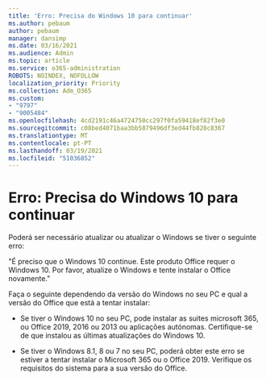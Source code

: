 ```yaml
---
title: 'Erro: Precisa do Windows 10 para continuar'
ms.author: pebaum
author: pebaum
manager: dansimp
ms.date: 03/16/2021
ms.audience: Admin
ms.topic: article
ms.service: o365-administration
ROBOTS: NOINDEX, NOFOLLOW
localization_priority: Priority
ms.collection: Adm_O365
ms.custom:
- "9797"
- "9005484"
ms.openlocfilehash: 4cd2191c46a4724750cc297f0fa59418ef82f3e0
ms.sourcegitcommit: c08bed4071baa3bb5879496df3ed44fb828c8367
ms.translationtype: MT
ms.contentlocale: pt-PT
ms.lasthandoff: 03/19/2021
ms.locfileid: "51036852"
---
```

# <a name="error-you-need-windows-10-to-continue"></a>Erro: Precisa do Windows 10 para continuar

Poderá ser necessário atualizar ou atualizar o Windows se tiver o seguinte erro:

"É preciso que o Windows 10 continue. Este produto Office requer o Windows 10. Por favor, atualize o Windows e tente instalar o Office novamente."

Faça o seguinte dependendo da versão do Windows no seu PC e qual a versão do Office que está a tentar instalar:

- Se tiver o Windows 10 no seu PC, pode instalar as suites microsoft 365, ou Office 2019, 2016 ou 2013 ou aplicações autónomas. Certifique-se de que instalou as últimas atualizações do Windows 10.

- Se tiver o Windows 8.1, 8 ou 7 no seu PC, poderá obter este erro se estiver a tentar instalar o Microsoft 365 ou o Office 2019. Verifique os requisitos do sistema para a sua versão do Office.